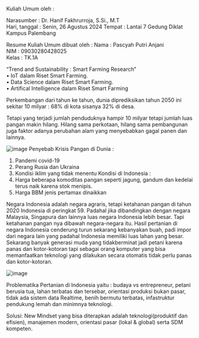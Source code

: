 Kuliah Umum oleh :

Narasumber : Dr. Hanif Fakhrurroja, S.Si., M.T                         
Hari, tanggal : Senin, 26 Agustus 2024
Tempat : Lantai 7 Gedung Diklat Kampus Palembang

Resume Kuliah Umum dibuat oleh :
Nama : Pascyah Putri Anjani	       
NIM : 09030280428025                 
Kelas : TK.1A

“Trend and Sustainability : Smart Farming Research”	              
•	IoT dalam Riset Smart Farming.       
•	Data Science dalam Riset Smart Farming.                         
•	Artifical Intelligence dalam Riset Smart Farming
	
 Perkembangan dari tahun ke tahun, dunia diprediksikan tahun 2050 ini    sekitar  10 milyar : 68% di kota sisanya 32% di desa.       

Tetapi yang terjadi jumlah penduduknya hampir  10 milyar tetapi jumlah luas pangan makin hilang. Hilang sama perkotaan, hilang sama pembangunan juga faktor adanya perubahan alam yang menyebabkan gagal panen dan lainnya.

 ![image](https://github.com/user-attachments/assets/286eee46-3d3e-4d24-b294-da9d75a3816c)
Penyebab Krisis Pangan di Dunia :
1.	Pandemi covid-19
2.	Perang Rusia dan Ukraina
3.	Kondisi iklim yang tidak menentu
Kondisi di Indonesia :
1.	Harga beberapa komoditas pangan seperti jagung, gandum dan kedelai terus naik karena stok menipis.
2.	Harga BBM jenis pertamax dinaikkan
   
Negara Indonesia adalah negara agraris, tetapi ketahanan pangan di tahun 2020 Indonesia di peringkat 59. 
Padahal jika dibandingkan dengan negara Malaysia, Singapura dan lainnya luas negara Indonesia lebih besar. 
Tapi ketahanan pangan nya dibawah negara-negara itu. Hasil pertanian di negara Indonesia cenderung turun sekarang kebanyakan buah, padi impor  dari negara lain yang padahal Indonesia memiliki luas lahan yang besar.
Sekarang banyak generasi muda yang tidakberminat jadi petani karena panas dan kotor-kotoran tapi sebagai orang komputer yang bisa memanfaatkan teknologi yang dilakukan secara otomatis tidak perlu panas dan kotor-kotoran.

![image](https://github.com/user-attachments/assets/85493ba3-663c-4af0-b69c-362ce89a43e7)

Problematika Pertanian di Indonesia yaitu : budaya vs entrepreneur, petani berusia tua, lahan terbatas dan tersebar, orientasi produksi bukan pasar, tidak ada sistem data Realtime, benih bermutu terbatas, infastruktur pendukung lemah dan minimnya teknologi.

Solusi: New Mindset yang bisa diterapkan adalah teknologi(produktif dan efisien), manajemen modern, orientasi pasar (lokal & global) serta SDM kompeten.
